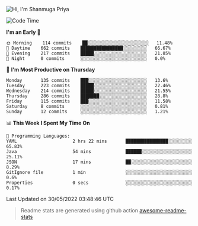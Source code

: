 ![Hi, I'm Shanmuga Priya](https://user-images.githubusercontent.com/11372997/129910864-2785432b-adea-4e52-92eb-f9290c766e28.gif)

<!--START_SECTION:waka-->
![Code Time](http://img.shields.io/badge/Code%20Time-829%20hrs%2032%20mins-blue)

**I'm an Early 🐤** 

```text
🌞 Morning    114 commits    ██░░░░░░░░░░░░░░░░░░░░░░░   11.48% 
🌆 Daytime    662 commits    ████████████████░░░░░░░░░   66.67% 
🌃 Evening    217 commits    █████░░░░░░░░░░░░░░░░░░░░   21.85% 
🌙 Night      0 commits      ░░░░░░░░░░░░░░░░░░░░░░░░░   0.0%

```
📅 **I'm Most Productive on Thursday** 

```text
Monday       135 commits    ███░░░░░░░░░░░░░░░░░░░░░░   13.6% 
Tuesday      223 commits    █████░░░░░░░░░░░░░░░░░░░░   22.46% 
Wednesday    214 commits    █████░░░░░░░░░░░░░░░░░░░░   21.55% 
Thursday     286 commits    ███████░░░░░░░░░░░░░░░░░░   28.8% 
Friday       115 commits    ███░░░░░░░░░░░░░░░░░░░░░░   11.58% 
Saturday     8 commits      ░░░░░░░░░░░░░░░░░░░░░░░░░   0.81% 
Sunday       12 commits     ░░░░░░░░░░░░░░░░░░░░░░░░░   1.21%

```


📊 **This Week I Spent My Time On** 

```text
💬 Programming Languages: 
YAML                     2 hrs 22 mins       ████████████████░░░░░░░░░   65.83% 
Java                     54 mins             ██████░░░░░░░░░░░░░░░░░░░   25.11% 
JSON                     17 mins             ██░░░░░░░░░░░░░░░░░░░░░░░   8.29% 
GitIgnore file           1 min               ░░░░░░░░░░░░░░░░░░░░░░░░░   0.6% 
Properties               0 secs              ░░░░░░░░░░░░░░░░░░░░░░░░░   0.17%

```


 Last Updated on 30/05/2022 03:48:46 UTC
<!--END_SECTION:waka-->
> Readme stats are generated using github action [awesome-readme-stats](https://github.com/anmol098/waka-readme-stats)
<!--
**Shanmugapriya03/Shanmugapriya03** is a ✨ _special_ ✨ repository because its `README.md` (this file) appears on your GitHub profile.

Here are some ideas to get you started:

- 🔭 I’m currently working on ...
- 🌱 I’m currently learning ...
- 👯 I’m looking to collaborate on ...
- 🤔 I’m looking for help with ...
- 💬 Ask me about ...
- 📫 How to reach me: ...
- 😄 Pronouns: ...
- ⚡ Fun fact: ...
-->
